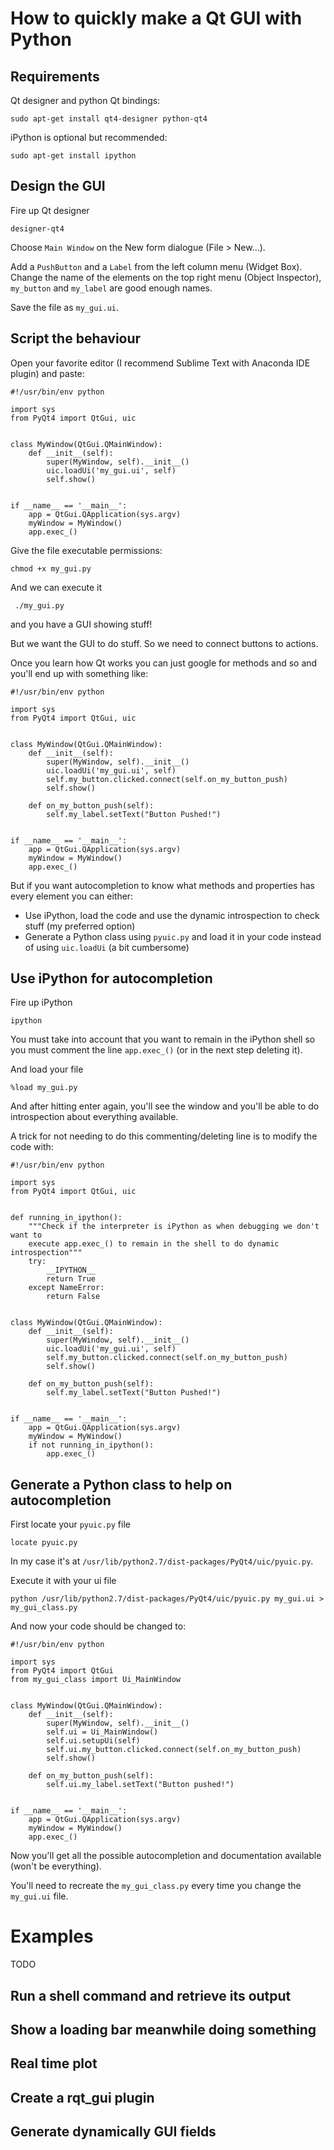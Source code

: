 # How to quickly make a Qt GUI with Python

## Requirements
Qt designer and python Qt bindings:

    sudo apt-get install qt4-designer python-qt4

iPython is optional but recommended:

    sudo apt-get install ipython

## Design the GUI
Fire up Qt designer

    designer-qt4

Choose `Main Window` on the New form dialogue (File > New...).

Add a `PushButton` and a `Label` from the left column menu (Widget Box). Change the name of the elements on the top right menu (Object Inspector), `my_button` and `my_label` are good enough names.

Save the file as `my_gui.ui`.

## Script the behaviour
Open your favorite editor (I recommend Sublime Text with Anaconda IDE plugin) and paste:

````
#!/usr/bin/env python

import sys
from PyQt4 import QtGui, uic


class MyWindow(QtGui.QMainWindow):
    def __init__(self):
        super(MyWindow, self).__init__()
        uic.loadUi('my_gui.ui', self)
        self.show()


if __name__ == '__main__':
    app = QtGui.QApplication(sys.argv)
    myWindow = MyWindow()
    app.exec_()

````

Give the file executable permissions:

    chmod +x my_gui.py

And we can execute it 

     ./my_gui.py

and you have a GUI showing stuff!

But we want the GUI to do stuff. So we need to connect buttons to actions.

Once you learn how Qt works you can just google for methods and so and you'll end up with something like:

````
#!/usr/bin/env python

import sys
from PyQt4 import QtGui, uic


class MyWindow(QtGui.QMainWindow):
    def __init__(self):
        super(MyWindow, self).__init__()
        uic.loadUi('my_gui.ui', self)
        self.my_button.clicked.connect(self.on_my_button_push)
        self.show()

    def on_my_button_push(self):
        self.my_label.setText("Button Pushed!")


if __name__ == '__main__':
    app = QtGui.QApplication(sys.argv)
    myWindow = MyWindow()
    app.exec_()
````

But if you want autocompletion to know what methods and properties has every element you can either:
* Use iPython, load the code and use the dynamic introspection to check stuff (my preferred option)
* Generate a Python class using `pyuic.py` and load it in your code instead of using `uic.loadUi` (a bit cumbersome)


## Use iPython for autocompletion
Fire up iPython

    ipython

You must take into account that you want to remain in the iPython shell so you must comment the line `app.exec_()` (or in the next step deleting it).

And load your file

    %load my_gui.py

And after hitting enter again, you'll see the window and you'll be able to do introspection about everything available.

A trick for not needing to do this commenting/deleting line is to modify the code with:
````
#!/usr/bin/env python

import sys
from PyQt4 import QtGui, uic


def running_in_ipython():
    """Check if the interpreter is iPython as when debugging we don't want to
    execute app.exec_() to remain in the shell to do dynamic introspection"""
    try:
        __IPYTHON__
        return True
    except NameError:
        return False


class MyWindow(QtGui.QMainWindow):
    def __init__(self):
        super(MyWindow, self).__init__()
        uic.loadUi('my_gui.ui', self)
        self.my_button.clicked.connect(self.on_my_button_push)
        self.show()

    def on_my_button_push(self):
        self.my_label.setText("Button Pushed!")


if __name__ == '__main__':
    app = QtGui.QApplication(sys.argv)
    myWindow = MyWindow()
    if not running_in_ipython():
        app.exec_()

````


## Generate a Python class to help on autocompletion
First locate your `pyuic.py` file

    locate pyuic.py

In my case it's at `/usr/lib/python2.7/dist-packages/PyQt4/uic/pyuic.py`.

Execute it with your ui file

    python /usr/lib/python2.7/dist-packages/PyQt4/uic/pyuic.py my_gui.ui > my_gui_class.py

And now your code should be changed to:

````
#!/usr/bin/env python

import sys
from PyQt4 import QtGui
from my_gui_class import Ui_MainWindow


class MyWindow(QtGui.QMainWindow):
    def __init__(self):
        super(MyWindow, self).__init__()
        self.ui = Ui_MainWindow()
        self.ui.setupUi(self)
        self.ui.my_button.clicked.connect(self.on_my_button_push)
        self.show()

    def on_my_button_push(self):
        self.ui.my_label.setText("Button pushed!")


if __name__ == '__main__':
    app = QtGui.QApplication(sys.argv)
    myWindow = MyWindow()
    app.exec_()

````

Now you'll get all the possible autocompletion and documentation available (won't be everything).

You'll need to recreate the `my_gui_class.py` every time you change the `my_gui.ui` file.

# Examples
TODO

## Run a shell command and retrieve its output

## Show a loading bar meanwhile doing something

## Real time plot

## Create a rqt_gui plugin

## Generate dynamically GUI fields

